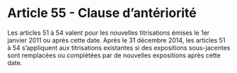 # Article 55 - Clause d’antériorité


Les articles 51 à 54 valent pour les nouvelles titrisations émises le 1er janvier 2011 ou après cette date. Après le 31 décembre 2014, les articles 51 à 54 s’appliquent aux titrisations existantes si des expositions sous-jacentes sont remplacées ou complétées par de nouvelles expositions après cette date.
